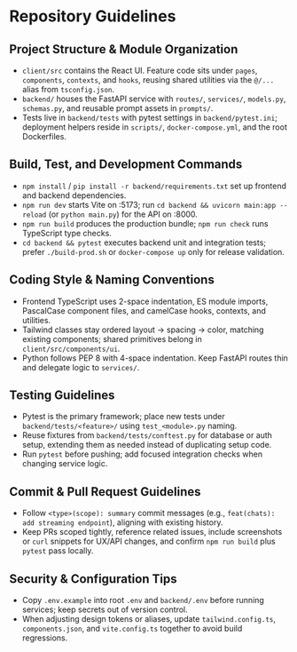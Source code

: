 # Repository Guidelines

## Project Structure & Module Organization
- `client/src` contains the React UI. Feature code sits under `pages`, `components`, `contexts`, and `hooks`, reusing shared utilities via the `@/...` alias from `tsconfig.json`.
- `backend/` houses the FastAPI service with `routes/`, `services/`, `models.py`, `schemas.py`, and reusable prompt assets in `prompts/`.
- Tests live in `backend/tests` with pytest settings in `backend/pytest.ini`; deployment helpers reside in `scripts/`, `docker-compose.yml`, and the root Dockerfiles.

## Build, Test, and Development Commands
- `npm install` / `pip install -r backend/requirements.txt` set up frontend and backend dependencies.
- `npm run dev` starts Vite on :5173; run `cd backend && uvicorn main:app --reload` (or `python main.py`) for the API on :8000.
- `npm run build` produces the production bundle; `npm run check` runs TypeScript type checks.
- `cd backend && pytest` executes backend unit and integration tests; prefer `./build-prod.sh` or `docker-compose up` only for release validation.

## Coding Style & Naming Conventions
- Frontend TypeScript uses 2-space indentation, ES module imports, PascalCase component files, and camelCase hooks, contexts, and utilities.
- Tailwind classes stay ordered layout → spacing → color, matching existing components; shared primitives belong in `client/src/components/ui`.
- Python follows PEP 8 with 4-space indentation. Keep FastAPI routes thin and delegate logic to `services/`.

## Testing Guidelines
- Pytest is the primary framework; place new tests under `backend/tests/<feature>/` using `test_<module>.py` naming.
- Reuse fixtures from `backend/tests/conftest.py` for database or auth setup, extending them as needed instead of duplicating setup code.
- Run `pytest` before pushing; add focused integration checks when changing service logic.

## Commit & Pull Request Guidelines
- Follow `<type>(scope): summary` commit messages (e.g., `feat(chats): add streaming endpoint`), aligning with existing history.
- Keep PRs scoped tightly, reference related issues, include screenshots or `curl` snippets for UX/API changes, and confirm `npm run build` plus `pytest` pass locally.

## Security & Configuration Tips
- Copy `.env.example` into root `.env` and `backend/.env` before running services; keep secrets out of version control.
- When adjusting design tokens or aliases, update `tailwind.config.ts`, `components.json`, and `vite.config.ts` together to avoid build regressions.

